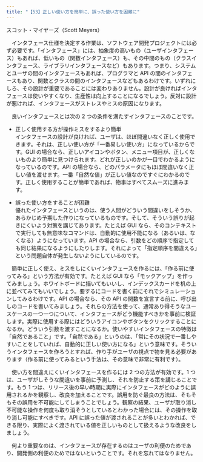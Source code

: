 ```yaml
---
title: "【53】正しい使い方を簡単に、誤った使い方を困難に"
---
```



スコット・マイヤーズ（Scott Meyers）


　インタフェース仕様を決定する作業は、ソフトウェア開発プロジェクトには必ず必要です。「インタフェース」には、抽象度の高いもの（ユーザインタフェース）もあれば、低いもの（関数インタフェース）も、その中間のもの（クラスインタフェース、ライブラリインタフェースなど）もあります。つまり、システムとユーザの間のインタフェースもあれば、プログラマと API の間のインタフェースもあり、関数とクラスの間のインタフェースなどもあるわけです。いずれにしろ、その設計が重要であることには変わりありません。設計が良ければインタフェースは使いやすくなり、生産性は向上することになるでしょう。反対に設計が悪ければ、インタフェースがストレスやミスの原因になります。

　良いインタフェースとは次の 2 つの条件を満たすインタフェースのことです。

  - 正しく使用する方が操作ミスをするより簡単  
    インタフェースの設計が良ければ、ユーザは、ほぼ間違いなく正しく使用できます。それは、正しい使い方が「一番易しい使い方」になっているからです。GUI の場合なら、正しいアイコンやボタン、メニュー項目が、正しくないものより簡単に見つけられます。どれが正しいのかが一目でわかるようになっているのです。API の場合なら、どのパラメータにもほぼ間違いなく正しい値を渡せます。一番「自然な値」が正しい値なのですぐにわかるのです。正しく使用することが簡単であれば、物事はすべてスムーズに進みます。

  - 誤った使い方をすることが困難  
    優れたインタフェースというのは、使う人間がどういう間違いをしそうか、あらかじめ予期した作りになっているものです。そして、そういう誤りが起きにくいよう対策を講じてあります。たとえば GUI なら、そのコンテキストで実行しても無意味なコマンドは、自動的に使用不能になる（あるいは、なくなる）ようになっています。API の場合なら、引数をどの順序で指定しても同じ結果になるようにしたりします。それによって「指定順序を間違える」という問題自体が発生しないようにしているのです。

　簡単に正しく使え、ミスをしにくいインタフェースを作るには、「作る前に使ってみる」という方法が有効です。たとえば GUI なら「モックアップ」を作ってみましょう。ホワイトボードに描いてもいいし、インデックスカードを机の上に並べてみてもいいでしょう。要するにコードを書く前にそれでシミュレーションしてみるわけです。API の場合なら、その API の関数を宣言する前に、呼び出しのコードを書いてみましょう。それらの方法を使って、通常あり得そうなユースケースの一つ一つについて、インタフェースがどう機能すべきかを事前に検証します。実際に使用する際にはどういうアイコンやボタンをクリックすることになるか。どういう引数を渡すことになるか。使いやすいインタフェースの特徴は「自然であること」です。「自然である」というのは、「常にその状況で一番しやすいことをしていれば、自動的に正しい使い方になる」という意味です。そういうインタフェースを作ろうとすれば、作り手がユーザの視点で物を見る必要があります（作る前に使ってみるという手法は、その意味で非常に有利です）。

　使い方を間違えにくいインタフェースを作るには 2 つの方法が有効です。1 つは、ユーザがしそうな間違いを事前に予測し、それを防止する策を講じることです。もう 1 つは、リリース後の早い時期に実際にインタフェースがどのように誤用されるかを観察し、改良を加えることです。誤用を防ぐ最良の方法は、そもそもその誤用を不可能にしてしまうことでしょう。観察の結果、ユーザが取り消し不可能な操作を何度も取り消そうとしているとわかった場合には、その操作を取り消し可能にすべきです。API に誤った値が渡されることが多いとわかれば、できる限り、実際によく渡されている値を正しいものとして扱えるような改良をしましょう。

　何より重要なのは、インタフェースが存在するのはユーザの利便のためであり、開発側の利便のためではないということです。それを忘れてはなりません。
